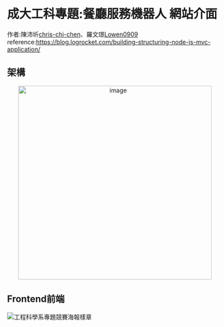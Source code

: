 # 成大工科專題:餐廳服務機器人  網站介面
作者:陳沛圻[chris-chi-chen](https://github.com/chris-chi-chen/MVC-website "link")、羅文璟[Lowen0909](https://github.com/Lowen0909)  
reference:https://blog.logrocket.com/building-structuring-node-js-mvc-application/
## 架構
<p align="center" ><img width="453" alt="image" src="https://github.com/Lowen0909/Intelligent-Restaurant-Service-Robot-Web-part/assets/82707190/0cf31ab6-59c6-4acc-acb6-a246c589ae8a"></p>

## Frontend前端
![工程科學系專題競賽海報樣章](https://github.com/Lowen0909/Intelligent-Restaurant-Service-Robot-Web-part/assets/82707190/7159825d-6105-406a-81c5-6d25791acac8)
